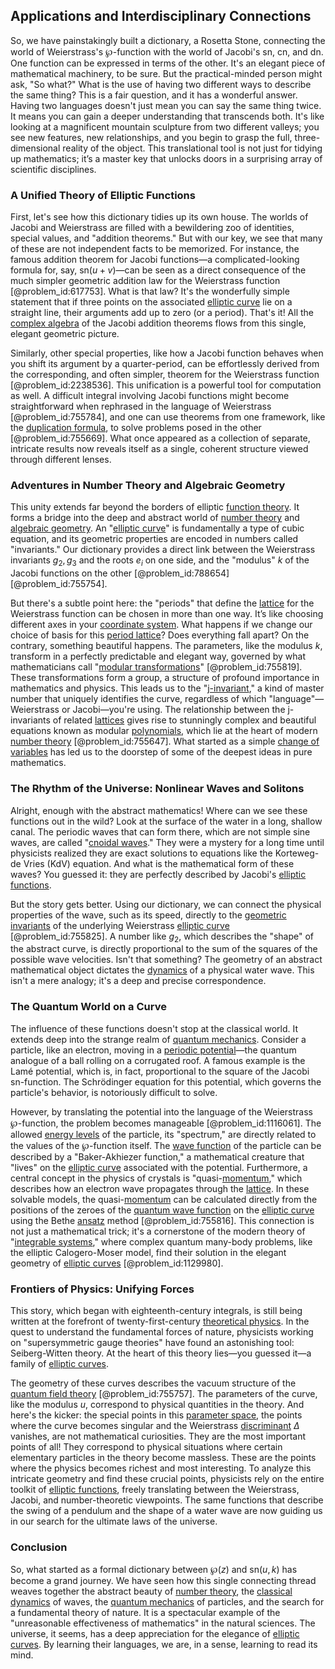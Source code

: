 ## Applications and Interdisciplinary Connections

So, we have painstakingly built a dictionary, a Rosetta Stone, connecting the world of Weierstrass's $\wp$-function with the world of Jacobi's $\text{sn}$, $\text{cn}$, and $\text{dn}$. One function can be expressed in terms of the other. It's an elegant piece of mathematical machinery, to be sure. But the practical-minded person might ask, "So what?" What is the use of having two different ways to describe the same thing? This is a fair question, and it has a wonderful answer. Having two languages doesn't just mean you can say the same thing twice. It means you can gain a deeper understanding that transcends both. It's like looking at a magnificent mountain sculpture from two different valleys; you see new features, new relationships, and you begin to grasp the full, three-dimensional reality of the object. This translational tool is not just for tidying up mathematics; it’s a master key that unlocks doors in a surprising array of scientific disciplines.

### A Unified Theory of Elliptic Functions

First, let's see how this dictionary tidies up its own house. The worlds of Jacobi and Weierstrass are filled with a bewildering zoo of identities, special values, and "addition theorems." But with our key, we see that many of these are not independent facts to be memorized. For instance, the famous addition theorem for Jacobi functions—a complicated-looking formula for, say, $\text{sn}(u+v)$—can be seen as a direct consequence of the much simpler geometric addition law for the Weierstrass function [@problem_id:617753]. What is that law? It's the wonderfully simple statement that if three points on the associated [elliptic curve](@article_id:162766) lie on a straight line, their arguments add up to zero (or a period). That's it! All the [complex algebra](@article_id:180179) of the Jacobi addition theorems flows from this single, elegant geometric picture.

Similarly, other special properties, like how a Jacobi function behaves when you shift its argument by a quarter-period, can be effortlessly derived from the corresponding, and often simpler, theorem for the Weierstrass function [@problem_id:2238536]. This unification is a powerful tool for computation as well. A difficult integral involving Jacobi functions might become straightforward when rephrased in the language of Weierstrass [@problem_id:755784], and one can use theorems from one framework, like the [duplication formula](@article_id:173467), to solve problems posed in the other [@problem_id:755669]. What once appeared as a collection of separate, intricate results now reveals itself as a single, coherent structure viewed through different lenses.

### Adventures in Number Theory and Algebraic Geometry

This unity extends far beyond the borders of elliptic [function theory](@article_id:194573). It forms a bridge into the deep and abstract world of [number theory](@article_id:138310) and [algebraic geometry](@article_id:155806). An "[elliptic curve](@article_id:162766)" is fundamentally a type of cubic equation, and its geometric properties are encoded in numbers called "invariants." Our dictionary provides a direct link between the Weierstrass invariants $g_2, g_3$ and the roots $e_i$ on one side, and the "modulus" $k$ of the Jacobi functions on the other [@problem_id:788654] [@problem_id:755754].

But there's a subtle point here: the "periods" that define the [lattice](@article_id:152076) for the Weierstrass function can be chosen in more than one way. It’s like choosing different axes in your [coordinate system](@article_id:155852). What happens if we change our choice of basis for this [period lattice](@article_id:176262)? Does everything fall apart? On the contrary, something beautiful happens. The parameters, like the modulus $k$, transform in a perfectly predictable and elegant way, governed by what mathematicians call "[modular transformations](@article_id:184416)" [@problem_id:755819]. These transformations form a group, a structure of profound importance in mathematics and physics. This leads us to the "[j-invariant](@article_id:180223)," a kind of master number that uniquely identifies the curve, regardless of which "language"—Weierstrass or Jacobi—you're using. The relationship between the j-invariants of related [lattices](@article_id:264783) gives rise to stunningly complex and beautiful equations known as modular [polynomials](@article_id:274943), which lie at the heart of modern [number theory](@article_id:138310) [@problem_id:755647]. What started as a simple [change of variables](@article_id:140892) has led us to the doorstep of some of the deepest ideas in pure mathematics.

### The Rhythm of the Universe: Nonlinear Waves and Solitons

Alright, enough with the abstract mathematics! Where can we see these functions out in the wild? Look at the surface of the water in a long, shallow canal. The periodic waves that can form there, which are not simple sine waves, are called "[cnoidal waves](@article_id:196846)." They were a mystery for a long time until physicists realized they are exact solutions to equations like the Korteweg-de Vries (KdV) equation. And what is the mathematical form of these waves? You guessed it: they are perfectly described by Jacobi's [elliptic functions](@article_id:170526).

But the story gets better. Using our dictionary, we can connect the physical properties of the wave, such as its speed, directly to the [geometric invariants](@article_id:178117) of the underlying Weierstrass [elliptic curve](@article_id:162766) [@problem_id:755825]. A number like $g_2$, which describes the "shape" of the abstract curve, is directly proportional to the sum of the squares of the possible wave velocities. Isn't that something? The geometry of an abstract mathematical object dictates the [dynamics](@article_id:163910) of a physical water wave. This isn't a mere analogy; it's a deep and precise correspondence.

### The Quantum World on a Curve

The influence of these functions doesn't stop at the classical world. It extends deep into the strange realm of [quantum mechanics](@article_id:141149). Consider a particle, like an electron, moving in a [periodic potential](@article_id:140158)—the quantum analogue of a ball rolling on a corrugated roof. A famous example is the Lamé potential, which is, in fact, proportional to the square of the Jacobi $\text{sn}$-function. The Schrödinger equation for this potential, which governs the particle's behavior, is notoriously difficult to solve.

However, by translating the potential into the language of the Weierstrass $\wp$-function, the problem becomes manageable [@problem_id:1116061]. The allowed [energy levels](@article_id:155772) of the particle, its "spectrum," are directly related to the values of the $\wp$-function itself. The [wave function](@article_id:147778) of the particle can be described by a "Baker-Akhiezer function," a mathematical creature that "lives" on the [elliptic curve](@article_id:162766) associated with the potential. Furthermore, a central concept in the physics of crystals is "quasi-[momentum](@article_id:138659)," which describes how an electron wave propagates through the [lattice](@article_id:152076). In these solvable models, the quasi-[momentum](@article_id:138659) can be calculated directly from the positions of the zeroes of the [quantum wave function](@article_id:203644) on the [elliptic curve](@article_id:162766) using the Bethe [ansatz](@article_id:183890) method [@problem_id:755816]. This connection is not just a mathematical trick; it's a cornerstone of the modern theory of "[integrable systems](@article_id:143719)," where complex quantum many-body problems, like the elliptic Calogero-Moser model, find their solution in the elegant geometry of [elliptic curves](@article_id:151915) [@problem_id:1129980].

### Frontiers of Physics: Unifying Forces

This story, which began with eighteenth-century integrals, is still being written at the forefront of twenty-first-century [theoretical physics](@article_id:153576). In the quest to understand the fundamental forces of nature, physicists working on "supersymmetric gauge theories" have found an astonishing tool: Seiberg-Witten theory. At the heart of this theory lies—you guessed it—a family of [elliptic curves](@article_id:151915).

The geometry of these curves describes the vacuum structure of the [quantum field theory](@article_id:137683) [@problem_id:755757]. The parameters of the curve, like the modulus $u$, correspond to physical quantities in the theory. And here's the kicker: the special points in this [parameter space](@article_id:178087), the points where the curve becomes singular and the Weierstrass [discriminant](@article_id:152126) $\Delta$ vanishes, are not mathematical curiosities. They are the most important points of all! They correspond to physical situations where certain elementary particles in the theory become massless. These are the points where the physics becomes richest and most interesting. To analyze this intricate geometry and find these crucial points, physicists rely on the entire toolkit of [elliptic functions](@article_id:170526), freely translating between the Weierstrass, Jacobi, and number-theoretic viewpoints. The same functions that describe the swing of a pendulum and the shape of a water wave are now guiding us in our search for the ultimate laws of the universe.

### Conclusion

So, what started as a formal dictionary between $\wp(z)$ and $\text{sn}(u,k)$ has become a grand journey. We have seen how this single connecting thread weaves together the abstract beauty of [number theory](@article_id:138310), the [classical dynamics](@article_id:176866) of waves, the [quantum mechanics](@article_id:141149) of particles, and the search for a fundamental theory of nature. It is a spectacular example of the "unreasonable effectiveness of mathematics" in the natural sciences. The universe, it seems, has a deep appreciation for the elegance of [elliptic curves](@article_id:151915). By learning their languages, we are, in a sense, learning to read its mind.